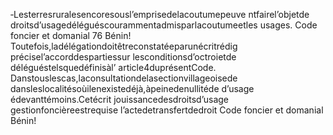 ‐Lesterresruralesencoresousl’emprisedelacoutumepeuve ntfairel’objetde droitsd’usagedéléguéscourammentadmisparlacoutumeetles usages.
Code foncier et domanial 76
Bénin!
Toutefois,ladélégationdoitêtreconstatéeparunécritrédig précisel’accorddespartiessur lesconditionsd’octroietde déléguéstelsquedéfinisàl’ article4duprésentCode.
Danstouslescas,laconsultationdelasectionvillageoisede dansleslocalitésoùilenexistedéjà,àpeinedenullitéde d’usage
édevanttémoins.Cetécrit jouissancedesdroitsd’usage
gestionfoncièreestrequise l’actedetransfertdedroit
Code foncier et domanial
Bénin!
